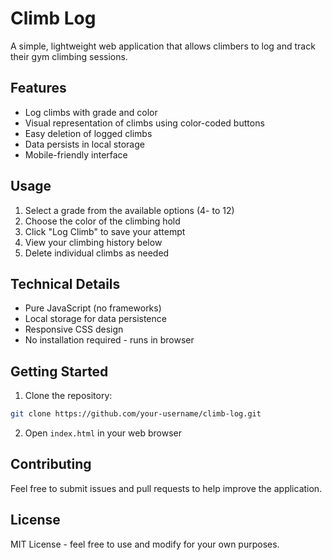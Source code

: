 # Climb Log

A simple, lightweight web application that allows climbers to log and track their gym climbing sessions.

## Features

- Log climbs with grade and color
- Visual representation of climbs using color-coded buttons
- Easy deletion of logged climbs
- Data persists in local storage
- Mobile-friendly interface

## Usage

1. Select a grade from the available options (4- to 12)
2. Choose the color of the climbing hold
3. Click "Log Climb" to save your attempt
4. View your climbing history below
5. Delete individual climbs as needed

## Technical Details

- Pure JavaScript (no frameworks)
- Local storage for data persistence
- Responsive CSS design
- No installation required - runs in browser

## Getting Started

1. Clone the repository:
```bash
git clone https://github.com/your-username/climb-log.git
```

2. Open `index.html` in your web browser

## Contributing

Feel free to submit issues and pull requests to help improve the application.

## License

MIT License - feel free to use and modify for your own purposes.

